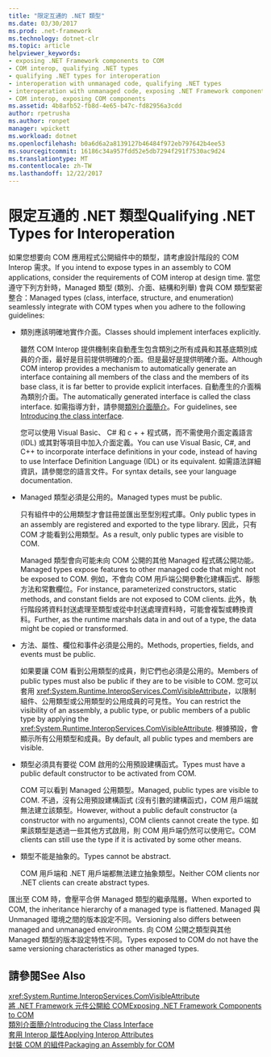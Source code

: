 ```yaml
---
title: "限定互通的 .NET 類型"
ms.date: 03/30/2017
ms.prod: .net-framework
ms.technology: dotnet-clr
ms.topic: article
helpviewer_keywords:
- exposing .NET Framework components to COM
- COM interop, qualifying .NET types
- qualifying .NET types for interoperation
- interoperation with unmanaged code, qualifying .NET types
- interoperation with unmanaged code, exposing .NET Framework components
- COM interop, exposing COM components
ms.assetid: 4b8afb52-fb8d-4e65-b47c-fd82956a3cdd
author: rpetrusha
ms.author: ronpet
manager: wpickett
ms.workload: dotnet
ms.openlocfilehash: b0a6d6a2a8139127b46484f972eb797642b4ee53
ms.sourcegitcommit: 16186c34a957fdd52e5db7294f291f7530ac9d24
ms.translationtype: MT
ms.contentlocale: zh-TW
ms.lasthandoff: 12/22/2017
---
```

# <a name="qualifying-net-types-for-interoperation"></a><span data-ttu-id="c97f0-102">限定互通的 .NET 類型</span><span class="sxs-lookup"><span data-stu-id="c97f0-102">Qualifying .NET Types for Interoperation</span></span>
<span data-ttu-id="c97f0-103">如果您想要向 COM 應用程式公開組件中的類型，請考慮設計階段的 COM Interop 需求。</span><span class="sxs-lookup"><span data-stu-id="c97f0-103">If you intend to expose types in an assembly to COM applications, consider the requirements of COM interop at design time.</span></span> <span data-ttu-id="c97f0-104">當您遵守下列方針時，Managed 類型 (類別、介面、結構和列舉) 會與 COM 類型緊密整合：</span><span class="sxs-lookup"><span data-stu-id="c97f0-104">Managed types (class, interface, structure, and enumeration) seamlessly integrate with COM types when you adhere to the following guidelines:</span></span>  
  
-   <span data-ttu-id="c97f0-105">類別應該明確地實作介面。</span><span class="sxs-lookup"><span data-stu-id="c97f0-105">Classes should implement interfaces explicitly.</span></span>  
  
     <span data-ttu-id="c97f0-106">雖然 COM Interop 提供機制來自動產生包含類別之所有成員和其基底類別成員的介面，最好是目前提供明確的介面。但是最好是提供明確介面。</span><span class="sxs-lookup"><span data-stu-id="c97f0-106">Although COM interop provides a mechanism to automatically generate an interface containing all members of the class and the members of its base class, it is far better to provide explicit interfaces.</span></span> <span data-ttu-id="c97f0-107">自動產生的介面稱為類別介面。</span><span class="sxs-lookup"><span data-stu-id="c97f0-107">The automatically generated interface is called the class interface.</span></span> <span data-ttu-id="c97f0-108">如需指導方針，請參閱[類別介面簡介](com-callable-wrapper.md#introducing-the-class-interface)。</span><span class="sxs-lookup"><span data-stu-id="c97f0-108">For guidelines, see [Introducing the class interface](com-callable-wrapper.md#introducing-the-class-interface).</span></span>  
  
     <span data-ttu-id="c97f0-109">您可以使用 Visual Basic、 C# 和 c + + 程式碼，而不需使用介面定義語言 (IDL) 或其對等項目中加入介面定義。</span><span class="sxs-lookup"><span data-stu-id="c97f0-109">You can use Visual Basic, C#, and C++ to incorporate interface definitions in your code, instead of having to use Interface Definition Language (IDL) or its equivalent.</span></span> <span data-ttu-id="c97f0-110">如需語法詳細資訊，請參閱您的語言文件。</span><span class="sxs-lookup"><span data-stu-id="c97f0-110">For syntax details, see your language documentation.</span></span>  
  
-   <span data-ttu-id="c97f0-111">Managed 類型必須是公用的。</span><span class="sxs-lookup"><span data-stu-id="c97f0-111">Managed types must be public.</span></span>  
  
     <span data-ttu-id="c97f0-112">只有組件中的公用類型才會註冊並匯出至型別程式庫。</span><span class="sxs-lookup"><span data-stu-id="c97f0-112">Only public types in an assembly are registered and exported to the type library.</span></span> <span data-ttu-id="c97f0-113">因此，只有 COM 才能看到公用類型。</span><span class="sxs-lookup"><span data-stu-id="c97f0-113">As a result, only public types are visible to COM.</span></span>  
  
     <span data-ttu-id="c97f0-114">Managed 類型會向可能未向 COM 公開的其他 Managed 程式碼公開功能。</span><span class="sxs-lookup"><span data-stu-id="c97f0-114">Managed types expose features to other managed code that might not be exposed to COM.</span></span> <span data-ttu-id="c97f0-115">例如，不會向 COM 用戶端公開參數化建構函式、靜態方法和常數欄位。</span><span class="sxs-lookup"><span data-stu-id="c97f0-115">For instance, parameterized constructors, static methods, and constant fields are not exposed to COM clients.</span></span> <span data-ttu-id="c97f0-116">此外，執行階段將資料封送處理至類型或從中封送處理資料時，可能會複製或轉換資料。</span><span class="sxs-lookup"><span data-stu-id="c97f0-116">Further, as the runtime marshals data in and out of a type, the data might be copied or transformed.</span></span>  
  
-   <span data-ttu-id="c97f0-117">方法、屬性、欄位和事件必須是公用的。</span><span class="sxs-lookup"><span data-stu-id="c97f0-117">Methods, properties, fields, and events must be public.</span></span>  
  
     <span data-ttu-id="c97f0-118">如果要讓 COM 看到公用類型的成員，則它們也必須是公用的。</span><span class="sxs-lookup"><span data-stu-id="c97f0-118">Members of public types must also be public if they are to be visible to COM.</span></span> <span data-ttu-id="c97f0-119">您可以套用 <xref:System.Runtime.InteropServices.ComVisibleAttribute>，以限制組件、公用類型或公用類型的公用成員的可見性。</span><span class="sxs-lookup"><span data-stu-id="c97f0-119">You can restrict the visibility of an assembly, a public type, or public members of a public type by applying the <xref:System.Runtime.InteropServices.ComVisibleAttribute>.</span></span> <span data-ttu-id="c97f0-120">根據預設，會顯示所有公用類型和成員。</span><span class="sxs-lookup"><span data-stu-id="c97f0-120">By default, all public types and members are visible.</span></span>  
  
-   <span data-ttu-id="c97f0-121">類型必須具有要從 COM 啟用的公用預設建構函式。</span><span class="sxs-lookup"><span data-stu-id="c97f0-121">Types must have a public default constructor to be activated from COM.</span></span>  
  
     <span data-ttu-id="c97f0-122">COM 可以看到 Managed 公用類型。</span><span class="sxs-lookup"><span data-stu-id="c97f0-122">Managed, public types are visible to COM.</span></span> <span data-ttu-id="c97f0-123">不過，沒有公用預設建構函式 (沒有引數的建構函式)，COM 用戶端就無法建立該類型。</span><span class="sxs-lookup"><span data-stu-id="c97f0-123">However, without a public default constructor (a constructor with no arguments), COM clients cannot create the type.</span></span> <span data-ttu-id="c97f0-124">如果該類型是透過一些其他方式啟用，則 COM 用戶端仍然可以使用它。</span><span class="sxs-lookup"><span data-stu-id="c97f0-124">COM clients can still use the type if it is activated by some other means.</span></span>  
  
-   <span data-ttu-id="c97f0-125">類型不能是抽象的。</span><span class="sxs-lookup"><span data-stu-id="c97f0-125">Types cannot be abstract.</span></span>  
  
     <span data-ttu-id="c97f0-126">COM 用戶端和 .NET 用戶端都無法建立抽象類型。</span><span class="sxs-lookup"><span data-stu-id="c97f0-126">Neither COM clients nor .NET clients can create abstract types.</span></span>  
  
 <span data-ttu-id="c97f0-127">匯出至 COM 時，會壓平合併 Managed 類型的繼承階層。</span><span class="sxs-lookup"><span data-stu-id="c97f0-127">When exported to COM, the inheritance hierarchy of a managed type is flattened.</span></span> <span data-ttu-id="c97f0-128">Managed 與 Unmanaged 環境之間的版本設定不同。</span><span class="sxs-lookup"><span data-stu-id="c97f0-128">Versioning also differs between managed and unmanaged environments.</span></span> <span data-ttu-id="c97f0-129">向 COM 公開之類型與其他 Managed 類型的版本設定特性不同。</span><span class="sxs-lookup"><span data-stu-id="c97f0-129">Types exposed to COM do not have the same versioning characteristics as other managed types.</span></span>  
  
## <a name="see-also"></a><span data-ttu-id="c97f0-130">請參閱</span><span class="sxs-lookup"><span data-stu-id="c97f0-130">See Also</span></span>  
 <xref:System.Runtime.InteropServices.ComVisibleAttribute>  
 [<span data-ttu-id="c97f0-131">將 .NET Framework 元件公開給 COM</span><span class="sxs-lookup"><span data-stu-id="c97f0-131">Exposing .NET Framework Components to COM</span></span>](../../../docs/framework/interop/exposing-dotnet-components-to-com.md)  
 [<span data-ttu-id="c97f0-132">類別介面簡介</span><span class="sxs-lookup"><span data-stu-id="c97f0-132">Introducing the Class Interface</span></span>](http://msdn.microsoft.com/en-us/733c0dd2-12e5-46e6-8de1-39d5b25df024)  
 [<span data-ttu-id="c97f0-133">套用 Interop 屬性</span><span class="sxs-lookup"><span data-stu-id="c97f0-133">Applying Interop Attributes</span></span>](../../../docs/framework/interop/applying-interop-attributes.md)  
 [<span data-ttu-id="c97f0-134">封裝 COM 的組件</span><span class="sxs-lookup"><span data-stu-id="c97f0-134">Packaging an Assembly for COM</span></span>](../../../docs/framework/interop/packaging-an-assembly-for-com.md)
